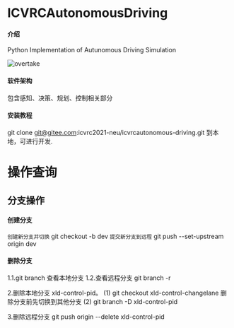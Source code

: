 # ICVRCAutonomousDriving

#### 介绍
Python Implementation of Autunomous Driving Simulation

![overtake](images/overtake.gif)

#### 软件架构
包含感知、决策、规划、控制相关部分


#### 安装教程
git clone git@gitee.com:icvrc2021-neu/icvrcautonomous-driving.git 到本地，可进行开发.

# 操作查询
## 分支操作
#### 创建分支
`创建新分支并切换`
git checkout -b dev
`提交新分支到远程`
git push --set-upstream origin dev

#### 删除分支
1.1.git branch 查看本地分支
1.2.查看远程分支 git branch -r

2.删除本地分支 xld-control-pid。 
(1) git checkout xld-control-changelane 删除分支前先切换到其他分支 
(2) git branch -D xld-control-pid

3.删除远程分支 git push origin --delete xld-control-pid
